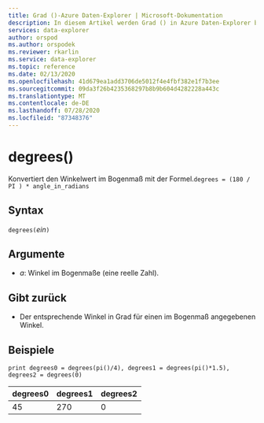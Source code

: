 ```yaml
---
title: Grad ()-Azure Daten-Explorer | Microsoft-Dokumentation
description: In diesem Artikel werden Grad () in Azure Daten-Explorer beschrieben.
services: data-explorer
author: orspod
ms.author: orspodek
ms.reviewer: rkarlin
ms.service: data-explorer
ms.topic: reference
ms.date: 02/13/2020
ms.openlocfilehash: 41d679ea1add3706de5012f4e4fbf382e1f7b3ee
ms.sourcegitcommit: 09da3f26b4235368297b8b9b604d4282228a443c
ms.translationtype: MT
ms.contentlocale: de-DE
ms.lasthandoff: 07/28/2020
ms.locfileid: "87348376"
---
```

# <a name="degrees"></a>degrees()

Konvertiert den Winkelwert im Bogenmaß mit der Formel.`degrees = (180 / PI ) * angle_in_radians`

## <a name="syntax"></a>Syntax

`degrees(`*ein*`)`

## <a name="arguments"></a>Argumente

* *a*: Winkel im Bogenmaße (eine reelle Zahl).

## <a name="returns"></a>Gibt zurück

* Der entsprechende Winkel in Grad für einen im Bogenmaß angegebenen Winkel. 

## <a name="examples"></a>Beispiele

```kusto
print degrees0 = degrees(pi()/4), degrees1 = degrees(pi()*1.5), degrees2 = degrees(0)

```

|degrees0|degrees1|degrees2|
|---|---|---|
|45|270|0|
